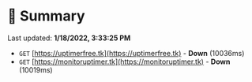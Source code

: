 # 📖 Summary
Last updated: **1/18/2022, 3:33:25 PM**

- `GET` [https://uptimerfree.tk](https://uptimerfree.tk) - **Down** (10036ms)
- `GET` [https://monitoruptimer.tk](https://monitoruptimer.tk) - **Down** (10019ms)
